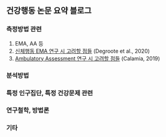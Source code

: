 ## 건강행동 논문 요약 블로그

### 측정방법 관련
1. EMA, AA 등
  1. [신체행동 EMA 연구 시 고려할 점들](https://jup014.github.io/HealthBehavior_ArticleSummary/Apr2021/Degroote(2020)) (Degroote et al., 2020)
  2. [Ambulatory Assessment 연구 시 고려할 점들](https://jup014.github.io/HealthBehavior_ArticleSummary/Apr2021/Calamia(2019)) (Calamia, 2019)

### 분석방법

### 특정 인구집단, 특정 건강문제 관련

### 연구철학, 방법론

### 기타
